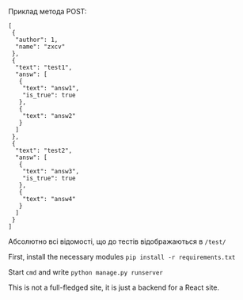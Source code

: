 Приклад метода POST:

```
[
 {
  "author": 1,
  "name": "zxcv"
 },
 {
  "text": "test1",
  "answ": [
   {
    "text": "answ1",
    "is_true": true
   },
   {
    "text": "answ2"
   }
  ]
 },
 {
  "text": "test2",
  "answ": [
   {
    "text": "answ3",
    "is_true": true
   },
   {
    "text": "answ4"
   }
  ]
 }
]
```
Абсолютно всі відомості, що до тестів відображаються в `/test/`

First, install the necessary modules `pip install -r requirements.txt`

Start `cmd` and write `python manage.py runserver`

This is not a full-fledged site, it is just a backend for a React site.
